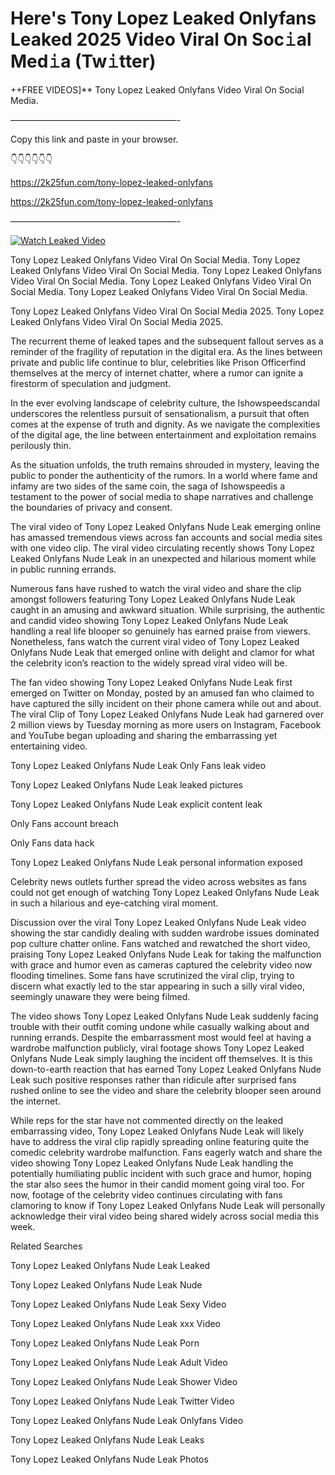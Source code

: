 # Here's Tony Lopez Leaked Onlyfans Leaked 2025 Video Viral On Soc𝚒al Med𝚒a (Tw𝚒tter)

++FREE VIDEOS]** Tony Lopez Leaked Onlyfans Video Viral On Social Media.

———————————————————-

Copy this link and paste in your browser.

👇👇👇👇👇👇

https://2k25fun.com/tony-lopez-leaked-onlyfans

https://2k25fun.com/tony-lopez-leaked-onlyfans

———————————————————-

[![Watch Leaked Video](https://miro.medium.com/v2/resize:fit:828/format:webp/1*cilzJN44JGOrTw9NJCrNHA.gif "Watch Leaked Video")](https://2k25fun.com/tony-lopez-leaked-onlyfans)

Tony Lopez Leaked Onlyfans Video Viral On Social Media. Tony Lopez Leaked Onlyfans Video Viral On Social Media. Tony Lopez Leaked Onlyfans Video Viral On Social Media. Tony Lopez Leaked Onlyfans Video Viral On Social Media. Tony Lopez Leaked Onlyfans Video Viral On Social Media.

Tony Lopez Leaked Onlyfans Video Viral On Social Media 2025. Tony Lopez Leaked Onlyfans Video Viral On Social Media 2025.

The recurrent theme of leaked tapes and the subsequent fallout serves as a reminder of the fragility of reputation in the digital era. As the lines between private and public life continue to blur, celebrities like Prison Officerfind themselves at the mercy of internet chatter, where a rumor can ignite a firestorm of speculation and judgment.

In the ever evolving landscape of celebrity culture, the Ishowspeedscandal underscores the relentless pursuit of sensationalism, a pursuit that often comes at the expense of truth and dignity. As we navigate the complexities of the digital age, the line between entertainment and exploitation remains perilously thin.

As the situation unfolds, the truth remains shrouded in mystery, leaving the public to ponder the authenticity of the rumors. In a world where fame and infamy are two sides of the same coin, the saga of Ishowspeedis a testament to the power of social media to shape narratives and challenge the boundaries of privacy and consent.

The viral video of Tony Lopez Leaked Onlyfans Nude Leak emerging online has amassed tremendous views across fan accounts and social media sites with one video clip. The viral video circulating recently shows Tony Lopez Leaked Onlyfans Nude Leak in an unexpected and hilarious moment while in public running errands.

Numerous fans have rushed to watch the viral video and share the clip amongst followers featuring Tony Lopez Leaked Onlyfans Nude Leak caught in an amusing and awkward situation. While surprising, the authentic and candid video showing Tony Lopez Leaked Onlyfans Nude Leak handling a real life blooper so genuinely has earned praise from viewers. Nonetheless, fans watch the current viral video of Tony Lopez Leaked Onlyfans Nude Leak that emerged online with delight and clamor for what the celebrity icon’s reaction to the widely spread viral video will be.

The fan video showing Tony Lopez Leaked Onlyfans Nude Leak first emerged on Twitter on Monday, posted by an amused fan who claimed to have captured the silly incident on their phone camera while out and about. The viral Clip of Tony Lopez Leaked Onlyfans Nude Leak had garnered over 2 million views by Tuesday morning as more users on Instagram, Facebook and YouTube began uploading and sharing the embarrassing yet entertaining video.

Tony Lopez Leaked Onlyfans Nude Leak Only Fans leak video

Tony Lopez Leaked Onlyfans Nude Leak leaked pictures

Tony Lopez Leaked Onlyfans Nude Leak explicit content leak

Only Fans account breach

Only Fans data hack

Tony Lopez Leaked Onlyfans Nude Leak personal information exposed

Celebrity news outlets further spread the video across websites as fans could not get enough of watching Tony Lopez Leaked Onlyfans Nude Leak in such a hilarious and eye-catching viral moment.

Discussion over the viral Tony Lopez Leaked Onlyfans Nude Leak video showing the star candidly dealing with sudden wardrobe issues dominated pop culture chatter online. Fans watched and rewatched the short video, praising Tony Lopez Leaked Onlyfans Nude Leak for taking the malfunction with grace and humor even as cameras captured the celebrity video now flooding timelines. Some fans have scrutinized the viral clip, trying to discern what exactly led to the star appearing in such a silly viral video, seemingly unaware they were being filmed.

The video shows Tony Lopez Leaked Onlyfans Nude Leak suddenly facing trouble with their outfit coming undone while casually walking about and running errands. Despite the embarrassment most would feel at having a wardrobe malfunction publicly, viral footage shows Tony Lopez Leaked Onlyfans Nude Leak simply laughing the incident off themselves. It is this down-to-earth reaction that has earned Tony Lopez Leaked Onlyfans Nude Leak such positive responses rather than ridicule after surprised fans rushed online to see the video and share the celebrity blooper seen around the internet.

While reps for the star have not commented directly on the leaked embarrassing video, Tony Lopez Leaked Onlyfans Nude Leak will likely have to address the viral clip rapidly spreading online featuring quite the comedic celebrity wardrobe malfunction. Fans eagerly watch and share the video showing Tony Lopez Leaked Onlyfans Nude Leak handling the potentially humiliating public incident with such grace and humor, hoping the star also sees the humor in their candid moment going viral too. For now, footage of the celebrity video continues circulating with fans clamoring to know if Tony Lopez Leaked Onlyfans Nude Leak will personally acknowledge their viral video being shared widely across social media this week.

Related Searches

Tony Lopez Leaked Onlyfans Nude Leak Leaked

Tony Lopez Leaked Onlyfans Nude Leak Nude

Tony Lopez Leaked Onlyfans Nude Leak Sexy Video

Tony Lopez Leaked Onlyfans Nude Leak xxx Video

Tony Lopez Leaked Onlyfans Nude Leak Porn

Tony Lopez Leaked Onlyfans Nude Leak Adult Video

Tony Lopez Leaked Onlyfans Nude Leak Shower Video

Tony Lopez Leaked Onlyfans Nude Leak Twitter Video

Tony Lopez Leaked Onlyfans Nude Leak Onlyfans Video

Tony Lopez Leaked Onlyfans Nude Leak Leaks

Tony Lopez Leaked Onlyfans Nude Leak Photos